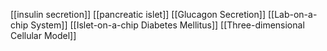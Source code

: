 [[insulin secretion]]
[[pancreatic islet]]
[[Glucagon Secretion]]
[[Lab-on-a-chip System]]
[[Islet-on-a-chip Diabetes Mellitus]]
[[Three-dimensional Cellular Model]]
